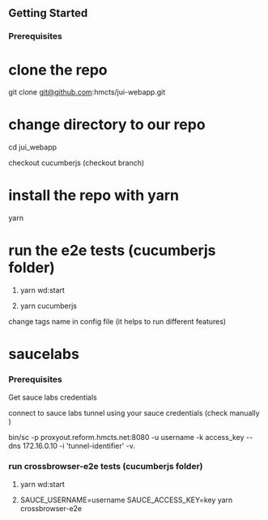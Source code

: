 ## Getting Started

### Prerequisites

# clone the repo 

git clone git@github.com:hmcts/jui-webapp.git

# change directory to our repo
cd jui_webapp

checkout cucumberjs (checkout branch)



# install the repo with yarn
yarn

# run the e2e tests (cucumberjs folder)
1. yarn wd:start 

2. yarn cucumberjs

change tags name in config file (it helps to run different features)



# saucelabs

### Prerequisites

Get sauce labs credentials

connect to sauce labs tunnel using your sauce credentials
(check manually )

bin/sc -p proxyout.reform.hmcts.net:8080 -u username -k access_key --dns 172.16.0.10 -i 'tunnel-identifier' -v.



### run crossbrowser-e2e tests (cucumberjs folder)

1. yarn wd:start

2. SAUCE_USERNAME=username SAUCE_ACCESS_KEY=key yarn crossbrowser-e2e




